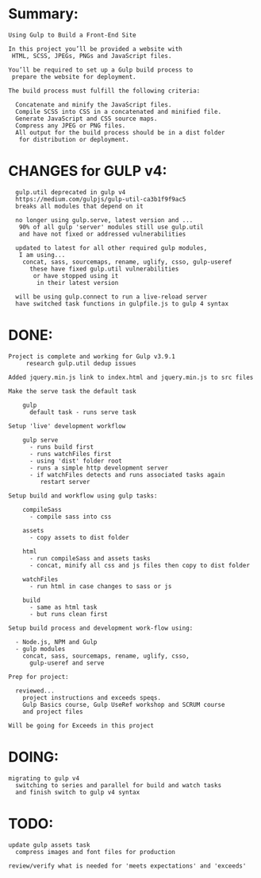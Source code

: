 # Summary:

    Using Gulp to Build a Front-End Site

    In this project you’ll be provided a website with
     HTML, SCSS, JPEGs, PNGs and JavaScript files.

    You’ll be required to set up a Gulp build process to
     prepare the website for deployment.

    The build process must fulfill the following criteria:

      Concatenate and minify the JavaScript files.
      Compile SCSS into CSS in a concatenated and minified file.
      Generate JavaScript and CSS source maps.
      Compress any JPEG or PNG files.
      All output for the build process should be in a dist folder
       for distribution or deployment.

# CHANGES for GULP v4:

      gulp.util deprecated in gulp v4
      https://medium.com/gulpjs/gulp-util-ca3b1f9f9ac5
      breaks all modules that depend on it

      no longer using gulp.serve, latest version and ...
       90% of all gulp 'server' modules still use gulp.util
       and have not fixed or addressed vulnerabilities

      updated to latest for all other required gulp modules,
       I am using...
        concat, sass, sourcemaps, rename, uglify, csso, gulp-useref
          these have fixed gulp.util vulnerabilities
           or have stopped using it
            in their latest version

      will be using gulp.connect to run a live-reload server
      have switched task functions in gulpfile.js to gulp 4 syntax

# DONE:

    Project is complete and working for Gulp v3.9.1
         research gulp.util dedup issues

    Added jquery.min.js link to index.html and jquery.min.js to src files

    Make the serve task the default task

        gulp
          default task - runs serve task

    Setup 'live' development workflow

        gulp serve
          - runs build first
          - runs watchFiles first
          - using 'dist' folder root
          - runs a simple http development server
          - if watchFiles detects and runs associated tasks again
             restart server

    Setup build and workflow using gulp tasks:

        compileSass
          - compile sass into css

        assets
          - copy assets to dist folder

        html
          - run compileSass and assets tasks
          - concat, minify all css and js files then copy to dist folder

        watchFiles
          - run html in case changes to sass or js

        build
          - same as html task
          - but runs clean first

    Setup build process and development work-flow using:

      - Node.js, NPM and Gulp
      - gulp modules  
        concat, sass, sourcemaps, rename, uglify, csso,
          gulp-useref and serve

    Prep for project:

      reviewed...
        project instructions and exceeds speqs.
        Gulp Basics course, Gulp UseRef workshop and SCRUM course
        and project files

    Will be going for Exceeds in this project

# DOING:

    migrating to gulp v4
      switching to series and parallel for build and watch tasks
      and finish switch to gulp v4 syntax

# TODO:

    update gulp assets task
      compress images and font files for production

    review/verify what is needed for 'meets expectations' and 'exceeds'
